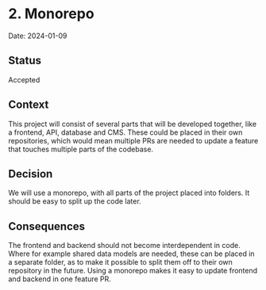 # 2. Monorepo

Date: 2024-01-09

## Status

Accepted

## Context

This project will consist of several parts that will be developed together, like a frontend, API, database and CMS. These could be placed in their own repositories, which would mean multiple PRs are needed to update a feature that touches multiple parts of the codebase.

## Decision

We will use a monorepo, with all parts of the project placed into folders. It should be easy to split up the code later.

## Consequences

The frontend and backend should not become interdependent in code. Where for example shared data models are needed, these can be placed in a separate folder, as to make it possible to split them off to their own repository in the future.
Using a monorepo makes it easy to update frontend and backend in one feature PR.
